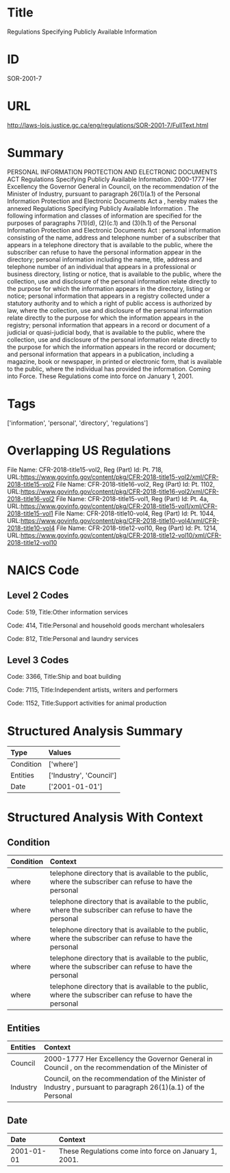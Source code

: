 # Title
Regulations Specifying Publicly Available Information


# ID
SOR-2001-7

# URL
http://laws-lois.justice.gc.ca/eng/regulations/SOR-2001-7/FullText.html


# Summary
PERSONAL INFORMATION PROTECTION AND ELECTRONIC DOCUMENTS ACT Regulations Specifying Publicly Available Information.
2000-1777 Her Excellency the Governor General in Council, on the recommendation of the Minister of Industry, pursuant to paragraph 26(1)(a.1) of the  Personal Information Protection and Electronic Documents Act a , hereby makes the annexed  Regulations Specifying Publicly Available Information .
The following information and classes of information are specified for the purposes of paragraphs 7(1)(d), (2)(c.1) and (3)(h.1) of the  Personal Information Protection and Electronic Documents Act : personal information consisting of the name, address and telephone number of a subscriber that appears in a telephone directory that is available to the public, where the subscriber can refuse to have the personal information appear in the directory; personal information including the name, title, address and telephone number of an individual that appears in a professional or business directory, listing or notice, that is available to the public, where the collection, use and disclosure of the personal information relate directly to the purpose for which the information appears in the directory, listing or notice; personal information that appears in a registry collected under a statutory authority and to which a right of public access is authorized by law, where the collection, use and disclosure of the personal information relate directly to the purpose for which the information appears in the registry; personal information that appears in a record or document of a judicial or quasi-judicial body, that is available to the public, where the collection, use and disclosure of the personal information relate directly to the purpose for which the information appears in the record or document; and personal information that appears in a publication, including a magazine, book or newspaper, in printed or electronic form, that is available to the public, where the individual has provided the information.
Coming into Force.
These Regulations come into force on January 1, 2001.


# Tags
['information', 'personal', 'directory', 'regulations']


# Overlapping US Regulations
File Name: CFR-2018-title15-vol2, Reg (Part) Id: Pt. 718, URL:https://www.govinfo.gov/content/pkg/CFR-2018-title15-vol2/xml/CFR-2018-title15-vol2
File Name: CFR-2018-title16-vol2, Reg (Part) Id: Pt. 1102, URL:https://www.govinfo.gov/content/pkg/CFR-2018-title16-vol2/xml/CFR-2018-title16-vol2
File Name: CFR-2018-title15-vol1, Reg (Part) Id: Pt. 4a, URL:https://www.govinfo.gov/content/pkg/CFR-2018-title15-vol1/xml/CFR-2018-title15-vol1
File Name: CFR-2018-title10-vol4, Reg (Part) Id: Pt. 1044, URL:https://www.govinfo.gov/content/pkg/CFR-2018-title10-vol4/xml/CFR-2018-title10-vol4
File Name: CFR-2018-title12-vol10, Reg (Part) Id: Pt. 1214, URL:https://www.govinfo.gov/content/pkg/CFR-2018-title12-vol10/xml/CFR-2018-title12-vol10



# NAICS Code
## Level 2 Codes
Code: 519, Title:Other information services

Code: 414, Title:Personal and household goods merchant wholesalers

Code: 812, Title:Personal and laundry services




## Level 3 Codes
Code: 3366, Title:Ship and boat building

Code: 7115, Title:Independent artists, writers and performers

Code: 1152, Title:Support activities for animal production







# Structured Analysis Summary
| Type      | Values                  |
|:----------|:------------------------|
| Condition | ['where']               |
| Entities  | ['Industry', 'Council'] |
| Date      | ['2001-01-01']          |


# Structured Analysis With Context
 


## Condition
| Condition   | Context                                                                                                   |
|:------------|:----------------------------------------------------------------------------------------------------------|
| where       | telephone directory that is available to the public, where the subscriber can refuse to have the personal |
| where       | telephone directory that is available to the public, where the subscriber can refuse to have the personal |
| where       | telephone directory that is available to the public, where the subscriber can refuse to have the personal |
| where       | telephone directory that is available to the public, where the subscriber can refuse to have the personal |
| where       | telephone directory that is available to the public, where the subscriber can refuse to have the personal |


## Entities
| Entities   | Context                                                                                                       |
|:-----------|:--------------------------------------------------------------------------------------------------------------|
| Council    | 2000-1777 Her Excellency the Governor General in  Council , on the recommendation of the Minister of          |
| Industry   | Council, on the recommendation of the Minister of Industry , pursuant to paragraph 26(1)(a.1) of the Personal |


## Date
| Date       | Context                                               |
|:-----------|:------------------------------------------------------|
| 2001-01-01 | These Regulations come into force on January 1, 2001. |


